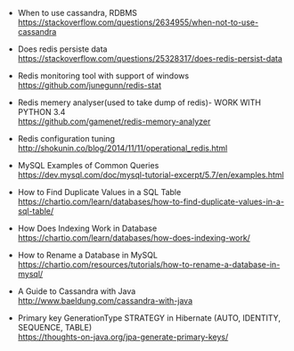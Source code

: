 * When to use cassandra, RDBMS \
https://stackoverflow.com/questions/2634955/when-not-to-use-cassandra

* Does redis persiste data \
https://stackoverflow.com/questions/25328317/does-redis-persist-data

* Redis monitoring tool with support of windows \
https://github.com/junegunn/redis-stat

* Redis memery analyser(used to take dump of redis)- WORK WITH PYTHON 3.4 \
https://github.com/gamenet/redis-memory-analyzer

* Redis configuration tuning \
http://shokunin.co/blog/2014/11/11/operational_redis.html

* MySQL Examples of Common Queries \
https://dev.mysql.com/doc/mysql-tutorial-excerpt/5.7/en/examples.html

* How to Find Duplicate Values in a SQL Table \
https://chartio.com/learn/databases/how-to-find-duplicate-values-in-a-sql-table/

* How Does Indexing Work in Database \
https://chartio.com/learn/databases/how-does-indexing-work/

* How to Rename a Database in MySQL \
https://chartio.com/resources/tutorials/how-to-rename-a-database-in-mysql/

* A Guide to Cassandra with Java \
http://www.baeldung.com/cassandra-with-java

* Primary key GenerationType STRATEGY in Hibernate (AUTO, IDENTITY, SEQUENCE, TABLE) \
https://thoughts-on-java.org/jpa-generate-primary-keys/

